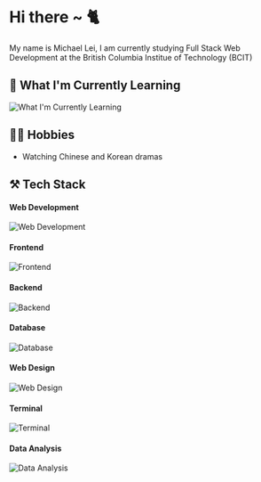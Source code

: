 # Hi there ~ 🐈
My name is Michael Lei, I am currently studying Full Stack Web Development at the British Columbia Institue of Technology (BCIT)

## 🤯 What I'm Currently Learning
![What I'm Currently Learning](https://skillicons.dev/icons?i=nextjs,deno,php,tauri)

## 👨‍💻 Hobbies
- Watching Chinese and Korean dramas

## ⚒️ Tech Stack
#### Web Development
![Web Development](https://skillicons.dev/icons?i=html,css,javascript,ts,vite)
#### Frontend
![Frontend](https://skillicons.dev/icons?i=react,redux,tailwind,bootstrap,sass)
#### Backend
![Backend](https://skillicons.dev/icons?i=nodejs,express,pug)
#### Database
![Database](https://skillicons.dev/icons?i=mongodb,mysql,prisma,planetscale,redis)
#### Web Design
![Web Design](https://skillicons.dev/icons?i=ps,ai,figma)
#### Terminal
![Terminal](https://skillicons.dev/icons?i=bash,powershell)
#### Data Analysis
![Data Analysis](https://skillicons.dev/icons?i=py,r)


<!--
**michaeleii/michaeleii** is a ✨ _special_ ✨ repository because its `README.md` (this file) appears on your GitHub profile.

Here are some ideas to get you started:

- 🔭 I’m currently working on ...
- 🌱 I’m currently learning ...
- 👯 I’m looking to collaborate on ...
- 🤔 I’m looking for help with ...
- 💬 Ask me about ...
- 📫 How to reach me: ...
- 😄 Pronouns: ...
- ⚡ Fun fact: ...
-->

